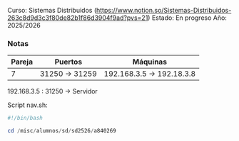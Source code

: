 Curso: Sistemas Distribuidos (https://www.notion.so/Sistemas-Distribuidos-263c8d9d3c3f80de82b1f86d3904f9ad?pvs=21)
Estado: En progreso
Año: 2025/2026


### Notas

| Pareja | Puertos | Máquinas |
| --- | --- | --- |
| 7 | 31250 → 31259 | 192.168.3.5 → 192.18.3.8 |

192.168.3.5 : 31250 → Servidor 

Script nav.sh:

```powershell
#!/bin/bash

cd /misc/alumnos/sd/sd2526/a840269
```
